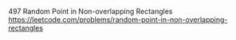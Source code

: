 497 Random Point in Non-overlapping Rectangles https://leetcode.com/problems/random-point-in-non-overlapping-rectangles